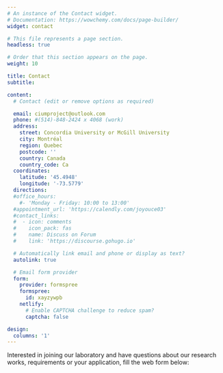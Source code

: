 ```yaml
---
# An instance of the Contact widget.
# Documentation: https://wowchemy.com/docs/page-builder/
widget: contact

# This file represents a page section.
headless: true

# Order that this section appears on the page.
weight: 10

title: Contact
subtitle:

content:
  # Contact (edit or remove options as required)

  email: ciumproject@outlook.com
  phone: #(514)-848-2424 x 4068 (work)
  address:
    street: Concordia University or McGill University
    city: Montréal
    region: Quebec
    postcode: ''
    country: Canada
    country_code: Ca
  coordinates:
    latitude: '45.4948'
    longitude: '-73.5779'
  directions:
  #office_hours:
    #- 'Monday - Friday: 10:00 to 13:00'
  #appointment_url: 'https://calendly.com/joyouce03'
  #contact_links:
  #  - icon: comments
  #    icon_pack: fas
  #    name: Discuss on Forum
  #    link: 'https://discourse.gohugo.io'

  # Automatically link email and phone or display as text?
  autolink: true

  # Email form provider
  form:
    provider: formspree
    formspree:
      id: xayzywpb
    netlify:
      # Enable CAPTCHA challenge to reduce spam?
      captcha: false

design:
  columns: '1'
---
```


Interested in joining our laboratory and have questions about our research works, requirements or your application, fill the web form below: